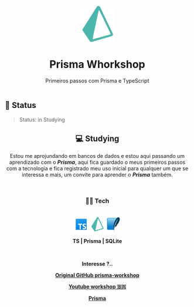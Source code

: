 <div align="center" >
<img src='md/img/icons8-prisma-orm.svg' width='100'> 

# **Prisma Whorkshop**
</div>


<div align="center" >
  Primeiros passos com Prisma e TypeScript
</div>

<br/>


## 📜 Status
> Status: in Studying



<div align="center" >

## 💻 Studying

  Estou me aprojundando em bancos de dados e estou aqui passando um aprendizado com o ***Prisma***, aqui fica guardado o meus primeiros passos com a tecnologia e fica registrado meu uso inicial para qualquer um que se interessa e mais, um convite para aprender o ***Prisma*** também.
</div>


</br>

<div align="center" >

###  **👩‍💻 Tech**

<br/>

 <img src='md/img/icons8-typescript.svg' title='typescript' width='40'>
 <img src='md/img/icons8-prisma-orm.svg' title='Prisma' width='40'> 
 <img src='md/img/sqlite.png' title='SQLite' width='40'> 

 **TS  |  Prisma | SQLite** 


</div>

<br/>

<div align="center" >

**Interesse ?..**

 <a href='https://github.com/nikolasburk/prisma-workshop'> **Original GitHub prisma-workshop** </a>

 <a href='https://www.youtube.com/watch?v=Uy0gwNh3nKQ&list=WL&index=13&t=3435s'> **Youtube workshop 🇧🇷** </a>

 <a href='https://www.prisma.io/'> **Prisma** </a>

</div>


<!-- # A Practical Introduction to Prisma

This repository contains the starter project for the **Database Workflows & API Development with Prisma** workshop by [Nikolas Burk](https://twitter.com/nikolasburk).

## Setup

### 1. Clone this repository

You can clone this repository with the following command:

```
git clone git@github.com:nikolasburk/prisma-workshop.git
```

> Alternatively, you can also download the project via the GitHub UI. Click the green **Code**-button in the top-right corner and then click on **Download ZIP**.

### 2. Install dependencies

Navigate into the project directory and install the npm dependencies with the following command:

```
cd prisma-workshop
npm install
``` -->
